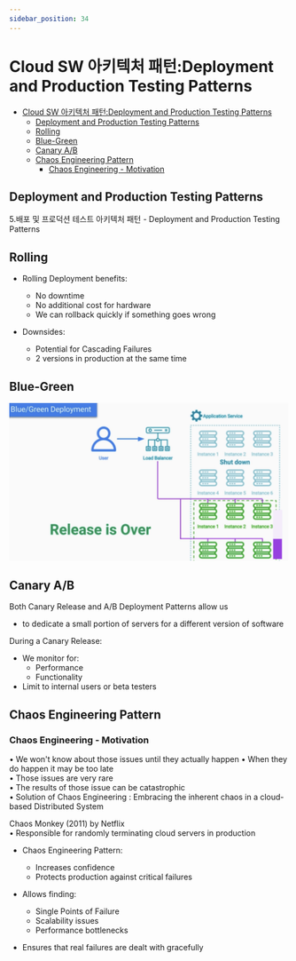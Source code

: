 ```yaml
---
sidebar_position: 34
---
```


# Cloud SW 아키텍처 패턴:Deployment and Production Testing Patterns

- [Cloud SW 아키텍처 패턴:Deployment and Production Testing Patterns](#cloud-sw-아키텍처-패턴deployment-and-production-testing-patterns)
  - [Deployment and Production Testing Patterns](#deployment-and-production-testing-patterns)
  - [Rolling](#rolling)
  - [Blue-Green](#blue-green)
  - [Canary A/B](#canary-ab)
  - [Chaos Engineering Pattern](#chaos-engineering-pattern)
    - [Chaos Engineering - Motivation](#chaos-engineering---motivation)


## Deployment and Production Testing Patterns   

5.배포 및 프로덕션 테스트 아키텍처 패턴 - Deployment and Production Testing Patterns    

## Rolling 

- Rolling Deployment benefits:
  - No downtime
  - No additional cost for hardware
  - We can rollback quickly if something goes wrong  

- Downsides:
  - Potential for Cascading Failures
  - 2 versions in production at the same time

## Blue-Green

![](./img/co61.png)

## Canary A/B

Both Canary Release and A/B Deployment Patterns allow us
- to dedicate a small portion of servers for a different version of software

During a Canary Release:
- We monitor for:
  - Performance
  - Functionality
- Limit to internal users or beta testers

## Chaos Engineering Pattern

### Chaos Engineering - Motivation  

• We won't know about those issues until they actually happen 
• When they do happen it may be too late  
• Those issues are very rare  
• The results of those issue can be catastrophic  
• Solution of Chaos Engineering : Embracing the inherent chaos in a cloud-based 
  Distributed System  


Chaos Monkey (2011) by Netflix  
• Responsible for randomly terminating cloud servers in production


- Chaos Engineering Pattern:  
  - Increases confidence  
  - Protects production against critical failures   

- Allows finding: 
  - Single Points of Failure   
  - Scalability issues  
  - Performance bottlenecks   

- Ensures that real failures are dealt with gracefully  